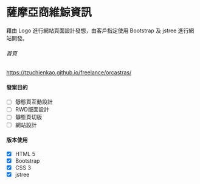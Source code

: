 # 薩摩亞商維鯨資訊
藉由 Logo 進行網站頁面設計發想，由客戶指定使用 Bootstrap 及 jstree 進行網站開發。

###### 首頁
https://tzuchienkao.github.io/freelance/orcastras/

#### 發案目的
- [ ] 靜態頁互動設計
- [ ] RWD版面設計
- [ ] 靜態頁切版
- [ ] 網站設計

#### 版本使用
- [x] HTML 5
- [x] Bootstrap
- [x] CSS 3
- [x] jstree